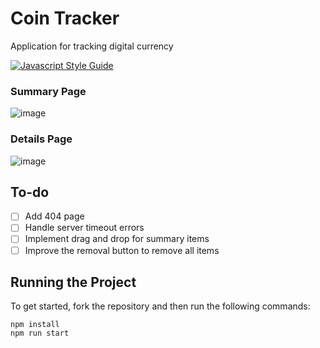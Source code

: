 # Coin Tracker

Application for tracking digital currency

[![Javascript Style Guide](https://camo.githubusercontent.com/40a93a02297564d0d8ca33cd436de8e22da3f198c85158ebbb0a17e2673faeeb/68747470733a2f2f62616467656e2e6e65742f62616467652f636f64652532307374796c652f416972626e622f6666356135663f69636f6e3d616972626e62)](https://github.com/airbnb/javascript)

### Summary Page

![image](https://user-images.githubusercontent.com/12193814/103313733-bcebf300-49ff-11eb-8eca-63eab0c8f91f.png)

### Details Page

![image](https://user-images.githubusercontent.com/12193814/103313657-831aec80-49ff-11eb-994b-4a4ee6834212.png)

## To-do

- [ ] Add 404 page
- [ ] Handle server timeout errors
- [ ] Implement drag and drop for summary items
- [ ] Improve the removal button to remove all items

## Running the Project

To get started, fork the repository and then run the following commands:

    npm install
    npm run start
